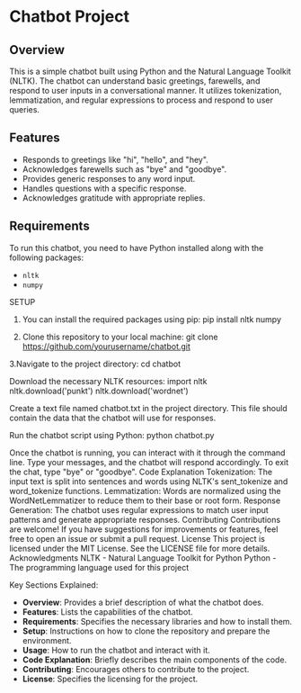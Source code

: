 # Chatbot Project

## Overview

This is a simple chatbot built using Python and the Natural Language Toolkit (NLTK). 
The chatbot can understand basic greetings, farewells, and respond to user inputs in a conversational manner. 
It utilizes tokenization, lemmatization, and regular expressions to process and respond to user queries.

## Features

- Responds to greetings like "hi", "hello", and "hey".
- Acknowledges farewells such as "bye" and "goodbye".
- Provides generic responses to any word input.
- Handles questions with a specific response.
- Acknowledges gratitude with appropriate replies.

## Requirements

To run this chatbot, you need to have Python installed along with the following packages:

- `nltk`
- `numpy`
  
SETUP

1. You can install the required packages using pip:
pip install nltk numpy

2. Clone this repository to your local machine:
git clone https://github.com/yourusername/chatbot.git

3.Navigate to the project directory:
cd chatbot

Download the necessary NLTK resources:
import nltk
nltk.download('punkt')
nltk.download('wordnet')

Create a text file named chatbot.txt in the project directory. This file should contain the data that the chatbot will use for responses.

Run the chatbot script using Python:
python chatbot.py

Once the chatbot is running, you can interact with it through the command line. Type your messages, and the chatbot will respond accordingly. To exit the chat, type "bye" or "goodbye".
Code Explanation
Tokenization: The input text is split into sentences and words using NLTK's sent_tokenize and word_tokenize functions.
Lemmatization: Words are normalized using the WordNetLemmatizer to reduce them to their base or root form.
Response Generation: The chatbot uses regular expressions to match user input patterns and generate appropriate responses.
Contributing
Contributions are welcome! If you have suggestions for improvements or features, feel free to open an issue or submit a pull request.
License
This project is licensed under the MIT License. See the LICENSE file for more details.
Acknowledgments
NLTK - Natural Language Toolkit for Python
Python - The programming language used for this project

 Key Sections Explained:

- **Overview**: Provides a brief description of what the chatbot does.
- **Features**: Lists the capabilities of the chatbot.
- **Requirements**: Specifies the necessary libraries and how to install them.
- **Setup**: Instructions on how to clone the repository and prepare the environment.
- **Usage**: How to run the chatbot and interact with it.
- **Code Explanation**: Briefly describes the main components of the code.
- **Contributing**: Encourages others to contribute to the project.
- **License**: Specifies the licensing for the project.

